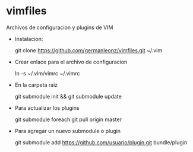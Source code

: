 vimfiles
========

Archivos de configuracion y plugins de VIM

- Instalacion:  

    git clone https://github.com/germanleonz/vimfiles.git ~/.vim

- Crear enlace para el archivo de configuracion 

    ln -s ~/.vim/vimrc ~/.vimrc

- En la carpeta raiz    

    git submodule init && git submodule update

- Para actualizar los plugins
    
    git submodule foreach git pull origin master

- Para agregar un nuevo submodule o plugin  
  
    git submodule add https://github.com/usuario/plugin.git bundle/plugin

